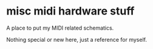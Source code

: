 # misc midi hardware stuff

A place to put my MIDI related schematics.

Nothing special or new here, just a reference for myself.
